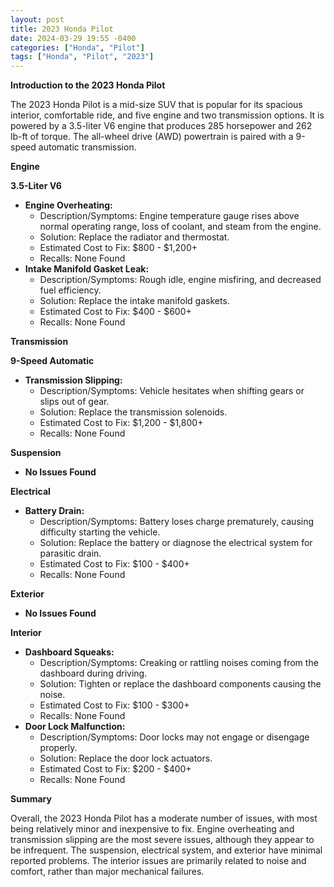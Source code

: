 ```yaml
---
layout: post
title: 2023 Honda Pilot
date: 2024-03-29 19:55 -0400
categories: ["Honda", "Pilot"]
tags: ["Honda", "Pilot", "2023"]
---
```

**Introduction to the 2023 Honda Pilot**

The 2023 Honda Pilot is a mid-size SUV that is popular for its spacious interior, comfortable ride, and five engine and two transmission options. It is powered by a 3.5-liter V6 engine that produces 285 horsepower and 262 lb-ft of torque. The all-wheel drive (AWD) powertrain is paired with a 9-speed automatic transmission.

**Engine**

**3.5-Liter V6**

* **Engine Overheating:**
    * Description/Symptoms: Engine temperature gauge rises above normal operating range, loss of coolant, and steam from the engine.
    * Solution: Replace the radiator and thermostat.
    * Estimated Cost to Fix: $800 - $1,200+
    * Recalls: None Found
* **Intake Manifold Gasket Leak:**
    * Description/Symptoms: Rough idle, engine misfiring, and decreased fuel efficiency.
    * Solution: Replace the intake manifold gaskets.
    * Estimated Cost to Fix: $400 - $600+
    * Recalls: None Found

**Transmission**

**9-Speed Automatic**

* **Transmission Slipping:**
    * Description/Symptoms: Vehicle hesitates when shifting gears or slips out of gear.
    * Solution: Replace the transmission solenoids.
    * Estimated Cost to Fix: $1,200 - $1,800+
    * Recalls: None Found

**Suspension**

* **No Issues Found**

**Electrical**

* **Battery Drain:**
    * Description/Symptoms: Battery loses charge prematurely, causing difficulty starting the vehicle.
    * Solution: Replace the battery or diagnose the electrical system for parasitic drain.
    * Estimated Cost to Fix: $100 - $400+
    * Recalls: None Found

**Exterior**

* **No Issues Found**

**Interior**

* **Dashboard Squeaks:**
    * Description/Symptoms: Creaking or rattling noises coming from the dashboard during driving.
    * Solution: Tighten or replace the dashboard components causing the noise.
    * Estimated Cost to Fix: $100 - $300+
    * Recalls: None Found
* **Door Lock Malfunction:**
    * Description/Symptoms: Door locks may not engage or disengage properly.
    * Solution: Replace the door lock actuators.
    * Estimated Cost to Fix: $200 - $400+
    * Recalls: None Found

**Summary**

Overall, the 2023 Honda Pilot has a moderate number of issues, with most being relatively minor and inexpensive to fix. Engine overheating and transmission slipping are the most severe issues, although they appear to be infrequent. The suspension, electrical system, and exterior have minimal reported problems. The interior issues are primarily related to noise and comfort, rather than major mechanical failures.
